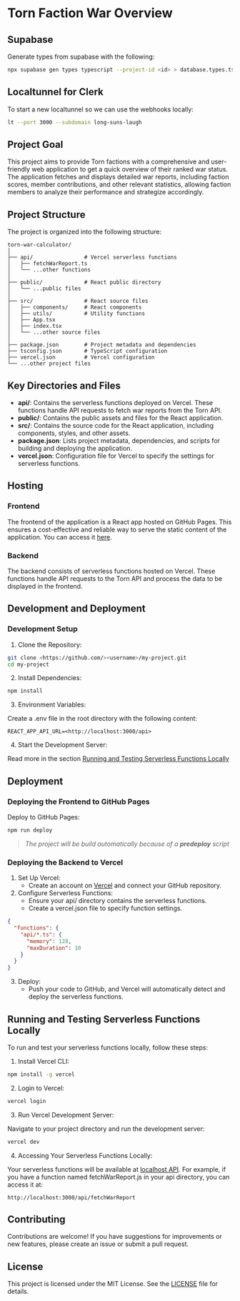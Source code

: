 # Torn Faction War Overview

## Supabase

Generate types from supabase with the following:

```bash
npx supabase gen types typescript --project-id <id> > database.types.ts
```

## Localtunnel for Clerk

To start a new localtunnel so we can use the webhooks locally:

```bash
lt --port 3000 --subdomain long-suns-laugh
```

## Project Goal

This project aims to provide Torn factions with a comprehensive and user-friendly web application to get a quick overview of their ranked war status. The application fetches and displays detailed war reports, including faction scores, member contributions, and other relevant statistics, allowing faction members to analyze their performance and strategize accordingly.

## Project Structure

The project is organized into the following structure:

```plaintext
torn-war-calculator/
│
├── api/                # Vercel serverless functions
│   ├── fetchWarReport.ts
│   └── ...other functions
│
├── public/             # React public directory
│   └── ...public files
│
├── src/                # React source files
│   ├── components/     # React components
│   ├── utils/          # Utility functions
│   ├── App.tsx
│   ├── index.tsx
│   └── ...other source files
│
├── package.json        # Project metadata and dependencies
├── tsconfig.json       # TypeScript configuration
├── vercel.json         # Vercel configuration
└── ...other project files
```

## Key Directories and Files

* **api/**: Contains the serverless functions deployed on Vercel. These functions handle API requests to fetch war reports from the Torn API.
* **public/**: Contains the public assets and files for the React application.
* **src/**: Contains the source code for the React application, including components, styles, and other assets.
* **package.json**: Lists project metadata, dependencies, and scripts for building and deploying the application.
* **vercel.json**: Configuration file for Vercel to specify the settings for serverless functions.

## Hosting

### Frontend

The frontend of the application is a React app hosted on GitHub Pages. This ensures a cost-effective and reliable way to serve the static content of the application. You can access it [here](https://nicklas185105.github.io/torn-war-calculator/).

### Backend

The backend consists of serverless functions hosted on Vercel. These functions handle API requests to the Torn API and process the data to be displayed in the frontend.

## Development and Deployment

### Development Setup

1. Clone the Repository:

```bash
git clone <https://github.com/><username>/my-project.git
cd my-project
```

2. Install Dependencies:

```bash
npm install
```

3. Environment Variables:

Create a .env file in the root directory with the following content:

```plaintext
REACT_APP_API_URL=<http://localhost:3000/api>
```

4. Start the Development Server:

Read more in the section [Running and Testing Serverless Functions Locally](#running-and-testing-serverless-functions-locally)

## Deployment

### Deploying the Frontend to GitHub Pages

Deploy to GitHub Pages:

```bash
npm run deploy
```

> *The project will be build automatically because of a **predeploy** script*

### Deploying the Backend to Vercel

1. Set Up Vercel:
   * Create an account on [Vercel](https://vercel.com/) and connect your GitHub repository.
2. Configure Serverless Functions:
   * Ensure your api/ directory contains the serverless functions.
   * Create a vercel.json file to specify function settings.

```json
{
  "functions": {
    "api/*.ts": {
      "memory": 128,
      "maxDuration": 10
    }
  }
}
```

3. Deploy:
   * Push your code to GitHub, and Vercel will automatically detect and deploy the serverless functions.

## Running and Testing Serverless Functions Locally

To run and test your serverless functions locally, follow these steps:

1. Install Vercel CLI:

```bash
npm install -g vercel
```

2. Login to Vercel:

```bash
vercel login
```

3. Run Vercel Development Server:

Navigate to your project directory and run the development server:

```bash
vercel dev
```

4. Accessing Your Serverless Functions Locally:

Your serverless functions will be available at [localhost API](http://localhost:3000/api/). For example, if you have a function named fetchWarReport.js in your api directory, you can access it at:

```plaintext
http://localhost:3000/api/fetchWarReport
```

## Contributing

Contributions are welcome! If you have suggestions for improvements or new features, please create an issue or submit a pull request.

## License

This project is licensed under the MIT License. See the [LICENSE](./LICENSE) file for details.
